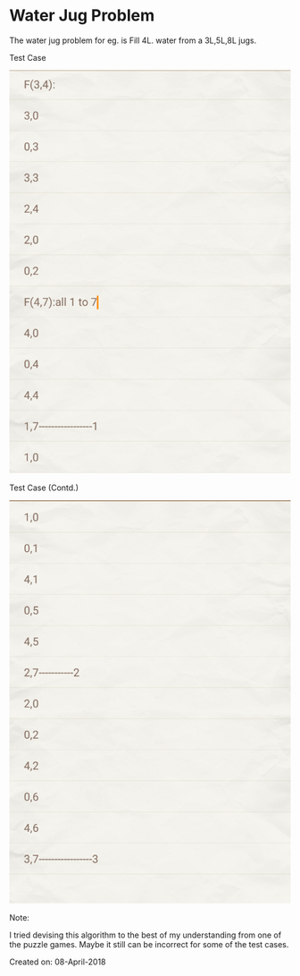 # Water Jug Problem
The water jug problem for eg. is Fill 4L. water from a 3L,5L,8L jugs.

Test Case 

![Test Case 1](https://github.com/Kashyap-Nirmal/Practice_Modules/blob/master/C%2B%2B/Water%20Jug%20Problem/Test%20case_1.png)

Test Case (Contd.)

![Test Case 2](https://github.com/Kashyap-Nirmal/Practice_Modules/blob/master/C%2B%2B/Water%20Jug%20Problem/Test%20case_2.png)

Note:

I tried devising this algorithm to the best of my understanding from one of the puzzle games. Maybe it still can be incorrect for some of the test cases.

Created on: 08-April-2018
